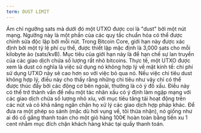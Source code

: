 ```yaml
---
term: DUST LIMIT
---
```


Ám chỉ ngưỡng sats mà dưới đó một UTXO được coi là "dust" bởi một nút mạng. Ngưỡng này là một phần của các quy tắc chuẩn hóa có thể được chỉnh sửa độc lập bởi mỗi nút. Trong Bitcoin Core, giới hạn này được xác định bởi một tỷ lệ phí cụ thể, được thiết lập mặc định là 3,000 sats cho mỗi kilobyte ảo (sats/kvB). Mục tiêu của giới hạn này là để hạn chế sự lan truyền của các giao dịch chứa số lượng rất nhỏ bitcoins. Thực tế, một UTXO được xem là dust có nghĩa là việc sử dụng nó không hợp lý về mặt kinh tế: chi phí sử dụng UTXO này sẽ cao hơn so với việc bỏ qua nó. Nếu việc chi tiêu dust không hợp lý, điều này cho thấy rằng những chi tiêu như vậy chỉ có thể được thúc đẩy bởi các động cơ bên ngoài, thường là có ý đồ xấu. Điều này có thể trở thành vấn đề nếu một tác nhân xấu có ý định làm ngập mạng với các giao dịch chứa số lượng nhỏ xíu, với mục tiêu tăng tải hoạt động trên các nút và có khả năng ngăn chặn họ xử lý các giao dịch hợp pháp khác. Để đưa ra một phép so sánh (mặc dù hơi vụng về, tôi thừa nhận), nó giống như ai đó cố gắng thanh toán cho một giỏ hàng 100€ hoàn toàn bằng tiền xu 1 cent nhằm mục đích chặn khách hàng khác tại quầy thanh toán.